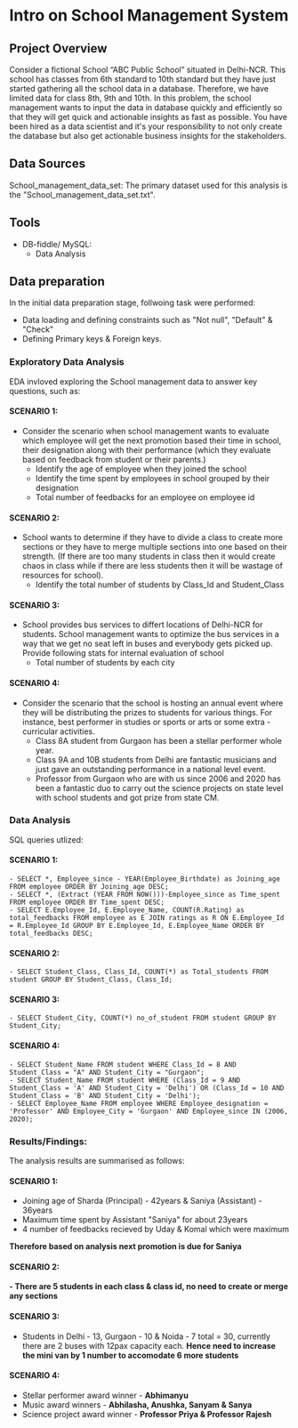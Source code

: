 # Intro on School Management System


## Project Overview

Consider a fictional School “ABC Public School” situated in Delhi-NCR. This school has classes from 6th standard to 10th standard but they have just started gathering all the school data in a database. Therefore, we have limited data for class 8th, 9th and 10th.
In this problem, the school management wants to input the data in database quickly and efficiently so that they will get quick and actionable insights as fast as possible.
You have been hired as a data scientist and it's your responsibility to not only create the database but also get actionable business insights for the stakeholders.


## Data Sources

School_management_data_set: The primary dataset used for this analysis is the "School_management_data_set.txt".


## Tools
- DB-fiddle/ MySQL:
	- Data Analysis


## Data preparation

In the initial data preparation stage, follwoing task were performed:
  - Data loading and defining constraints such as "Not null", "Default" & "Check"
  - Defining Primary keys & Foreign keys. 


### Exploratory Data Analysis

EDA invloved exploring the School management data to answer key questions, such as:

#### SCENARIO 1:
  - Consider the scenario when school management wants to evaluate which employee will get the next promotion based their time in school, their designation along with their performance (which they evaluate based on feedback from student or their parents.)
      - Identify the age of employee when they joined the school
      - Identify the time spent by employees in school grouped by their designation
      - Total number of feedbacks for an employee on employee id

#### SCENARIO 2:
  - School wants to determine if they have to divide a class to create more sections or they have to merge multiple sections into one based on their strength. (If there are too many students in class then it would create chaos in class while if there are less students then it will be wastage of resources for school).
    - Identify the total number of students by Class_Id and Student_Class

#### SCENARIO 3: 
  - School provides bus services to differt locations of Delhi-NCR for students. School management wants to optimize the bus services in a way that we get no seat left in buses and everybody gets picked up. Provide following stats for internal evaluation of school
    - Total number of students by each city

#### SCENARIO 4:
  - Consider the scenario that the school is hosting an annual event where they will be distributing the prizes to students for various things. For instance, best performer in studies or sports or arts or some extra - curricular activities.
    - Class 8A student from Gurgaon has been a stellar performer whole year.
    - Class 9A and 10B students from Delhi are fantastic musicians and just gave an outstanding performance in a national level event.
    - Professor from Gurgaon who are with us since 2006 and 2020 has been a fantastic duo to carry out the science projects on state level with school students and got prize from state CM. 

 
### Data Analysis
SQL queries utlized:

#### SCENARIO 1:

	- SELECT *, Employee_since - YEAR(Employee_Birthdate) as Joining_age FROM employee ORDER BY Joining_age DESC;
	- SELECT *, (Extract (YEAR FROM NOW()))-Employee_since as Time_spent FROM employee ORDER BY Time_spent DESC;
	- SELECT E.Employee_Id, E.Employee_Name, COUNT(R.Rating) as total_feedbacks FROM employee as E JOIN ratings as R ON E.Employee_Id = R.Employee_Id GROUP BY E.Employee_Id, E.Employee_Name ORDER BY total_feedbacks DESC;


#### SCENARIO 2:

	- SELECT Student_Class, Class_Id, COUNT(*) as Total_students FROM student GROUP BY Student_Class, Class_Id;

#### SCENARIO 3:

	- SELECT Student_City, COUNT(*) no_of_student FROM student GROUP BY Student_City;


#### SCENARIO 4:

	- SELECT Student_Name FROM student WHERE Class_Id = 8 AND Student_Class = "A" AND Student_City = "Gurgaon";
	- SELECT Student_Name FROM student WHERE (Class_Id = 9 AND Student_Class = 'A' AND Student_City = 'Delhi') OR (Class_Id = 10 AND Student_Class = 'B' AND Student_City = 'Delhi');
	- SELECT Employee_Name FROM employee WHERE Employee_designation = 'Professor' AND Employee_City = 'Gurgaon' AND Employee_since IN (2006, 2020);
 
### Results/Findings:

The analysis results are summarised as follows:

#### SCENARIO 1:
- Joining age of Sharda (Principal) - 42years & Saniya (Assistant) - 36years
- Maximum time spent by Assistant "Saniya" for about 23years
- 4 number of feedbacks recieved by Uday & Komal which were maximum
  
**Therefore based on analysis next promotion is due for Saniya**



#### SCENARIO 2:
**- There are 5 students in each class & class id, no need to create or merge any sections**



#### SCENARIO 3:
- Students in Delhi - 13, Gurgaon - 10 & Noida - 7 total = 30, currently there are 2 buses with 12pax capacity each. **Hence need to increase the mini van by 1 number to accomodate 6 more students**

 

#### SCENARIO 4:
- Stellar performer award winner - **Abhimanyu**
- Music award winners - **Abhilasha, Anushka, Sanyam & Sanya**
- Science project award winner - **Professor Priya & Professor Rajesh**




 
